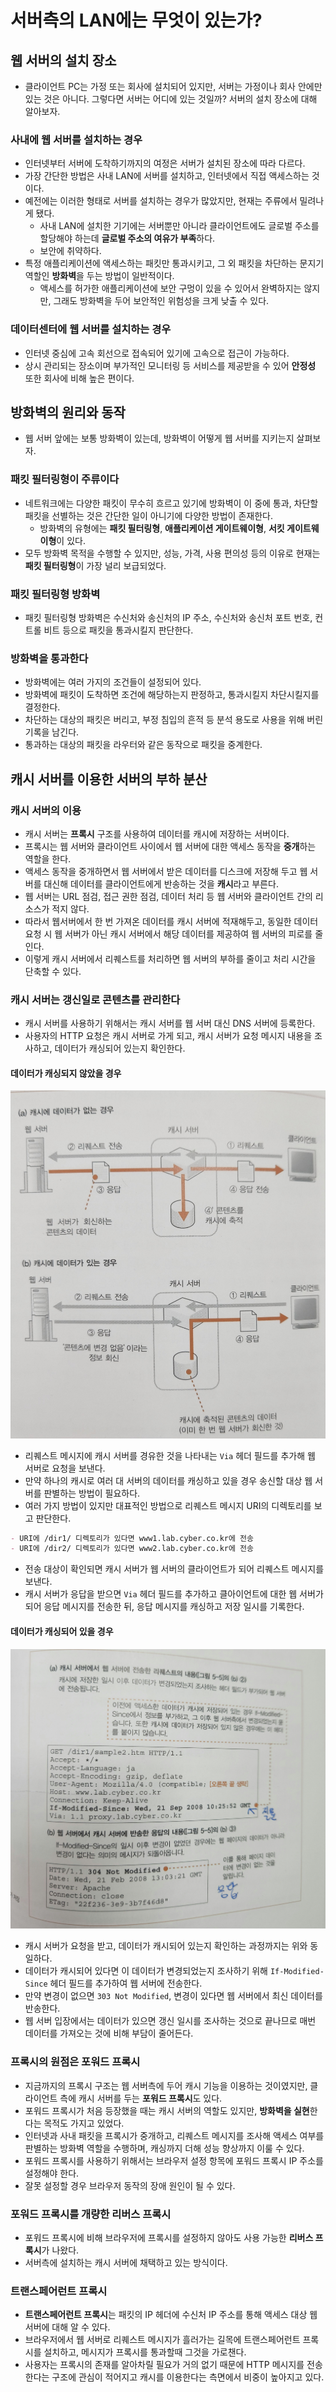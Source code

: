 # 서버측의 LAN에는 무엇이 있는가?
## 웹 서버의 설치 장소
- 클라이언트 PC는 가정 또는 회사에 설치되어 있지만, 서버는 가정이나 회사 안에만 있는 것은 아니다. 그렇다면 서버는 어디에 있는 것일까? 서버의 설치 장소에 대해 알아보자. 

### 사내에 웹 서버를 설치하는 경우
- 인터넷부터 서버에 도착하기까지의 여정은 서버가 설치된 장소에 따라 다르다.
- 가장 간단한 방법은 사내 LAN에 서버를 설치하고, 인터넷에서 직접 액세스하는 것이다.
- 예전에는 이러한 형태로 서버를 설치하는 경우가 많았지만, 현재는 주류에서 밀려나게 됐다.
  - 사내 LAN에 설치한 기기에는 서버뿐만 아니라 클라이언트에도 글로벌 주소를 할당해야 하는데 **글로벌 주소의 여유가 부족**하다.
  - 보안에 취약하다.
- 특정 애플리케이션에 액세스하는 패킷만 통과시키고, 그 외 패킷을 차단하는 문지기 역할인 **방화벽**을 두는 방법이 일반적이다.
  - 액세스를 허가한 애플리케이션에 보안 구멍이 있을 수 있어서 완벽하지는 않지만, 그래도 방화벽을 두어 보안적인 위험성을 크게 낮출 수 있다.

### 데이터센터에 웹 서버를 설치하는 경우
- 인터넷 중심에 고속 회선으로 접속되어 있기에 고속으로 접근이 가능하다.
- 상시 관리되는 장소이며 부가적인 모니터링 등 서비스를 제공받을 수 있어 **안정성** 또한 회사에 비해 높은 편이다.

## 방화벽의 원리와 동작
- 웹 서버 앞에는 보통 방화벽이 있는데, 방화벽이 어떻게 웹 서버를 지키는지 살펴보자.

### 패킷 필터링형이 주류이다
- 네트워크에는 다양한 패킷이 무수히 흐르고 있기에 방화벽이 이 중에 통과, 차단할 패킷을 선별하는 것은 간단한 일이 아니기에 다양한 방법이 존재한다.
  - 방화벽의 유형에는 **패킷 필터링형**, **애플리케이션 게이트웨이형**, **서킷 게이트웨이형**이 있다.
- 모두 방화벽 목적을 수행할 수 있지만, 성능, 가격, 사용 편의성 등의 이유로 현재는 **패킷 필터링형**이 가장 널리 보급되었다.

### 패킷 필터링형 방화벽
- 패킷 필터링형 방화벽은 수신처와 송신처의 IP 주소, 수신처와 송신처 포트 번호, 컨트롤 비트 등으로 패킷을 통과시킬지 판단한다.

### 방화벽을 통과한다
- 방화벽에는 여러 가지의 조건들이 설정되어 있다.
- 방화벽에 패킷이 도착하면 조건에 해당하는지 판정하고, 통과시킬지 차단시킬지를 결정한다.
- 차단하는 대상의 패킷은 버리고, 부정 침입의 흔적 등 분석 용도로 사용을 위해 버린 기록을 남긴다.
- 통과하는 대상의 패킷을 라우터와 같은 동작으로 패킷을 중계한다.

## 캐시 서버를 이용한 서버의 부하 분산
### 캐시 서버의 이용
- 캐시 서버는 **프록시** 구조를 사용하여 데이터를 캐시에 저장하는 서버이다.
- 프록시는 웹 서버와 클라이언트 사이에서 웹 서버에 대한 액세스 동작을 **중개**하는 역할을 한다.
- 액세스 동작을 중개하면서 웹 서버에서 받은 데이터를 디스크에 저장해 두고 웹 서버를 대신해 데이터를 클라이언트에게 반송하는 것을 **캐시**라고 부른다.
- 웹 서버는 URL 점검, 접근 권한 점검, 데이터 처리 등 웹 서버와 클라이언트 간의 리소스가 적지 않다.
- 따라서 웹서버에서 한 번 가져온 데이터를 캐시 서버에 적재해두고, 동일한 데이터 요청 시 웹 서버가 아닌 캐시 서버에서 해당 데이터를 제공하여 웹 서버의 피로를 줄인다.
- 이렇게 캐시 서버에서 리퀘스트를 처리하면 웹 서버의 부하를 줄이고 처리 시간을 단축할 수 있다.

### 캐시 서버는 갱신일로 콘텐츠를 관리한다
- 캐시 서버를 사용하기 위해서는 캐시 서버를 웹 서버 대신 DNS 서버에 등록한다.
- 사용자의 HTTP 요청은 캐시 서버로 가게 되고, 캐시 서버가 요청 메시지 내용을 조사하고, 데이터가 캐싱되어 있는지 확인한다. 
#### 데이터가 캐싱되지 않았을 경우
![캐시_서버_과정.png](images/05_data_cache.png)

- 리퀘스트 메시지에 캐시 서버를 경유한 것을 나타내는 `Via` 헤더 필드를 추가해 웹 서버로 요청을 보낸다.
- 만약 하나의 캐시로 여러 대 서버의 데이터를 캐싱하고 있을 경우 송신할 대상 웹 서버를 판별하는 방법이 필요하다.
- 여러 가지 방법이 있지만 대표적인 방법으로 리퀘스트 메시지 URI의 디렉토리를 보고 판단한다.
```markdown
- URI에 /dir1/ 디렉토리가 있다면 www1.lab.cyber.co.kr에 전송 
- URI에 /dir2/ 디렉토리가 있다면 www2.lab.cyber.co.kr에 전송 
```
- 전송 대상이 확인되면 캐시 서버가 웹 서버의 클라이언트가 되어 리퀘스트 메시지를 보낸다.
- 캐시 서버가 응답을 받으면 `Via` 헤더 필드를 추가하고 클아이언트에 대한 웹 서버가 되어 응답 메시지를 전송한 뒤, 응답 메시지를 캐싱하고 저장 일시를 기록한다.

#### 데이터가 캐싱되어 있을 경우
![cache_flow.jpeg](images/05_cache_flow.jpeg)

- 캐시 서버가 요청을 받고, 데이터가 캐시되어 있는지 확인하는 과정까지는 위와 동일하다.
- 데이터가 캐시되어 있다면 이 데이터가 변경되었는지 조사하기 위해 `If-Modified-Since` 헤더 필드를 추가하여 웹 서버에 전송한다.
- 만약 변경이 없으면 `303 Not Modified`, 변경이 있다면 웹 서버에서 최신 데이터를 반송한다.
- 웹 서버 입장에서는 데이터가 있으면 갱신 일시를 조사하는 것으로 끝나므로 매번 데이터를 가져오는 것에 비해 부담이 줄어든다.

### 프록시의 원점은 포워드 프록시
- 지금까지의 프록시 구조는 웹 서버측에 두어 캐시 기능을 이용하는 것이였지만, 클라이언트 측에 캐시 서버를 두는 **포워드 프록시**도 있다.
- 포워드 프록시가 처음 등장했을 때는 캐시 서버의 역할도 있지만, **방화벽을 실현**한다는 목적도 가지고 있었다.
- 인터넷과 사내 패킷을 프록시가 중개하고, 리퀘스트 메시지를 조사해 액세스 여부를 판별하는 방화벽 역할을 수행하며, 캐싱까지 더해 성능 향상까지 이룰 수 있다.
- 포워드 프록시를 사용하기 위해서는 브라우저 설정 항목에 포워드 프록시 IP 주소를 설정해야 한다.
- 잘못 설정할 경우 브라우저 동작의 장애 원인이 될 수 있다.

### 포워드 프록시를 개량한 리버스 프록시
- 포워드 프록시에 비해 브라우저에 프록시를 설정하지 않아도 사용 가능한 **리버스 프록시**가 나왔다.
- 서버측에 설치하는 캐시 서버에 채택하고 있는 방식이다.

### 트랜스페어런트 프록시
- **트랜스페어런트 프록시**는 패킷의 IP 헤더에 수신처 IP 주소를 통해 액세스 대상 웹 서버에 대해 알 수 있다.
- 브라우저에서 웹 서버로 리퀘스트 메시지가 흘러가는 길목에 트랜스페어런트 프록시를 설치하고, 메시지가 프록시를 통과할때 그것을 가로챈다.
- 사용자는 프록시의 존재를 알아차릴 필요가 거의 없기 때문에 HTTP 메시지를 전송한다는 구조에 관심이 적어지고 캐시를 이용한다는 측면에서 비중이 높아지고 있다.